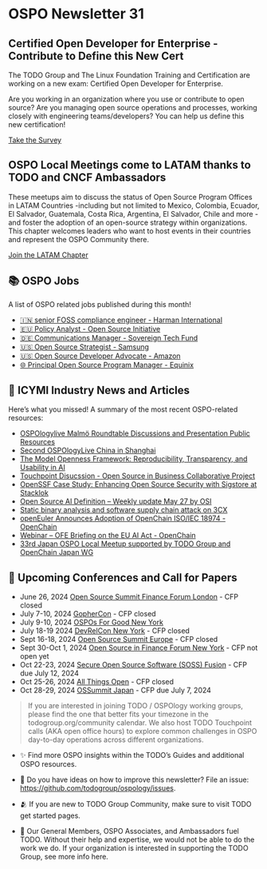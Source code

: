 # OSPO Newsletter 31


## Certified Open Developer for Enterprise -  Contribute to Define this New Cert

The TODO Group and The Linux Foundation Training and Certification are working on a new exam: Certified Open Developer for Enterprise.

Are you working in an organization where you use or contribute to open source? Are you managing open source operations and processes, working closely with engineering teams/developers? You can help us define this new certification! 

[Take the Survey](https://www.certiverse.com/#/register/organization/8a79346a-cec0-456f-ad38-b0fd5cc2f5b4/jta/29f37fad-102b-409d-9fa2-49a5f95387cb/survey/491c3b53-8f65-471f-b1ba-83c1012157b5)


## OSPO Local Meetings come to LATAM thanks to TODO and CNCF Ambassadors

These meetups aim to discuss the status of Open Source Program Offices in LATAM Countries -including but not limited to Mexico, Colombia, Ecuador, El Salvador, Guatemala, Costa Rica, Argentina, El Salvador, Chile and more - and foster the adoption of an open-source strategy within organizations. 
This chapter welcomes leaders who want to host events in their countries and represent the OSPO Community there. 

[Join the LATAM Chapter](https://community.linuxfoundation.org/ospo-latam-meetups/)


## 📚 OSPO Jobs

A list of OSPO related jobs published during this month!

- [🇮🇳 senior FOSS compliance engineer - Harman International](https://jobs.harman.com/en_US/careers/JobDetail/Sr-Engineer-I-FOSS/20444)
- [🇪🇺 Policy Analyst - Open Source Initiative](https://opensource.org/about/team/vacancy-osi-policy-analyst)
- [🇩🇪 Communications Manager - Sovereign Tech Fund](https://www.sovereigntechfund.de/jobs/communications-manager)
- [🇺🇸 Open Source Strategist - Samsung](https://boards.greenhouse.io/samsungresearchamerica/jobs/7465775002)
- [🇺🇸 Open Source Developer Advocate - Amazon](https://www.amazon.jobs/en/jobs/2639515/sr-open-source-developer-advocate-valkey)
- [🌐 Principal Open Source Program Manager - Equinix](https://equinix.wd1.myworkdayjobs.com/External/job/Redwood-City/Principal-Open-Source-Program-Manager_JR-139512)


## 📌 ICYMI Industry News and Articles
Here’s what you missed! A summary of the most recent OSPO-related resources:

- [OSPOlogylive Malmö Roundtable Discussions and Presentation Public Resources](https://github.com/todogroup/ospology/tree/main/ospology-live/2024-may-malmo)
- [Second OSPOlogyLive China in Shanghai](https://community.linuxfoundation.org/events/details/lfhq-ospo-local-meetup-china-zh-cn-speaking-presents-zhi-shi-chan-quan-fa-de-jing-ji-fen-xi-kai-yuan-xu-ke-pian/)
- [The Model Openness Framework: Reproducibility, Transparency, and Usability in AI](https://arxiv.org/abs/2403.13784)
- [Touchpoint Disucssion - Open Source in Business Collaborative Project](https://github.com/todogroup/ospology/discussions/481)
- [OpenSSF Case Study: Enhancing Open Source Security with Sigstore at Stacklok](https://openssf.org/blog/2024/06/04/openssf-case-study-enhancing-open-source-security-with-sigstore-at-stacklok/)
- [Open Source AI Definition – Weekly update May 27 by OSI](https://opensource.org/blog/open-source-ai-definition-weekly-update-may-27)
- [Static binary analysis and software supply chain attack on 3CX](https://openssf.org/blog/2024/04/04/static-binary-analysis-a-final-exam-for-software-supply-chain-protection/)
- [openEuler Announces Adoption of OpenChain ISO/IEC 18974 - OpenChain](https://openchainproject.org/news/2024/06/06/openeuler-adoption-iso-18974)
- [Webinar – OFE Briefing on the EU AI Act - OpenChain](https://openchainproject.org/featured/2024/05/30/webinar-eu-ai-act)
- [33rd Japan OSPO Local Meetup supported by TODO Group and OpenChain Japan WG](https://community.linuxfoundation.org/events/details/lfhq-ospo-local-meetup-japan-japanese-speaking-presents-33rd-japan-ospo-local-meetup-supported-by-todo-group-and-openchain-japan-wg/)



## 📎 Upcoming Conferences and Call for Papers


- June 26, 2024 [Open Source Summit Finance Forum London](https://events.linuxfoundation.org/open-source-finance-forum-london/) - CFP closed
- July 7-10, 2024 [GopherCon](https://www.gophercon.com/) - CFP closed
- July 9-10, 2024 [OSPOs For Good New York](https://www.linuxfoundation.org/blog/ospos-for-good-symposium-2024)
- July 18-19 2024 [DevRelCon New York](https://nyc24.devrelcon.dev/) - CFP closed
- Sept 16-18, 2024 [Open Source Summit Europe](https://events.linuxfoundation.org/open-source-summit-europe/) - CFP closed
- Sept 30-Oct 1, 2024 [Open Source in Finance Forum New York](https://events.linuxfoundation.org/open-source-finance-forum-new-york/) - CFP not open yet
- Oct 22-23, 2024 [Secure Open Source Software (SOSS) Fusion](https://events.linuxfoundation.org/soss-fusion/program/cfp/) - CFP due July 12, 2024
- Oct 25-26, 2024 [All Things Open](https://2024.allthingsopen.org/) - CFP closed
- Oct 28-29, 2024 [OSSummit Japan](https://events.linuxfoundation.org/open-source-summit-japan/program/cfp/) - CFP due July 7, 2024


> If you are interested in joining TODO / OSPOlogy working groups, please find the one that better fits your timezone in the todogroup.org/community calendar. We
also host TODO Touchpoint calls (AKA open office hours) to explore common challenges in OSPO day-to-day operations across different organizations.

- ✨ Find more OSPO insights within the TODO’s Guides and additional OSPO resources.

- 🧐 Do you have ideas on how to improve this newsletter? File an issue: https://github.com/todogroup/ospology/issues.

- 🫂 If you are new to TODO Group Community, make sure to visit TODO get started pages.

- 💚 Our General Members, OSPO Associates, and Ambassadors fuel TODO. Without their help and expertise, we would not be able to do the work we do. If your organization is interested in supporting the TODO Group, see more info here.
